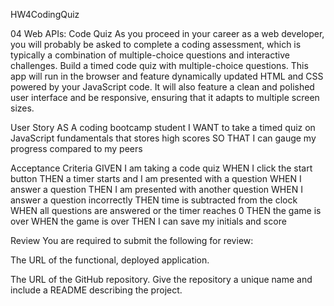 HW4CodingQuiz

04 Web APIs: Code Quiz As you proceed in your career as a web developer, you will probably be asked to complete a coding assessment, which is typically a combination of multiple-choice questions and interactive challenges. Build a timed code quiz with multiple-choice questions. This app will run in the browser and feature dynamically updated HTML and CSS powered by your JavaScript code. It will also feature a clean and polished user interface and be responsive, ensuring that it adapts to multiple screen sizes.

User Story AS A coding bootcamp student I WANT to take a timed quiz on JavaScript fundamentals that stores high scores SO THAT I can gauge my progress compared to my peers

Acceptance Criteria GIVEN I am taking a code quiz WHEN I click the start button THEN a timer starts and I am presented with a question WHEN I answer a question THEN I am presented with another question WHEN I answer a question incorrectly THEN time is subtracted from the clock WHEN all questions are answered or the timer reaches 0 THEN the game is over WHEN the game is over THEN I can save my initials and score

Review You are required to submit the following for review:

The URL of the functional, deployed application.

The URL of the GitHub repository. Give the repository a unique name and include a README describing the project.
